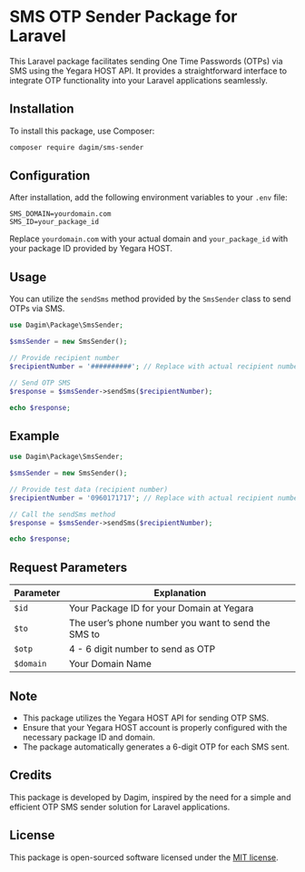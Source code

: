 # SMS OTP Sender Package for Laravel

This Laravel package facilitates sending One Time Passwords (OTPs) via SMS using the Yegara HOST API. It provides a straightforward interface to integrate OTP functionality into your Laravel applications seamlessly.

## Installation

To install this package, use Composer:

```bash
composer require dagim/sms-sender
```

## Configuration

After installation, add the following environment variables to your `.env` file:

```dotenv
SMS_DOMAIN=yourdomain.com
SMS_ID=your_package_id
```

Replace `yourdomain.com` with your actual domain and `your_package_id` with your package ID provided by Yegara HOST.

## Usage

You can utilize the `sendSms` method provided by the `SmsSender` class to send OTPs via SMS.

```php
use Dagim\Package\SmsSender;

$smsSender = new SmsSender();

// Provide recipient number
$recipientNumber = '##########'; // Replace with actual recipient number

// Send OTP SMS
$response = $smsSender->sendSms($recipientNumber);

echo $response;
```

## Example

```php
use Dagim\Package\SmsSender;

$smsSender = new SmsSender();

// Provide test data (recipient number)
$recipientNumber = '0960171717'; // Replace with actual recipient number

// Call the sendSms method
$response = $smsSender->sendSms($recipientNumber);

echo $response;
```

## Request Parameters

| Parameter       | Explanation                                               |
|-----------------|-----------------------------------------------------------|
| `$id`           | Your Package ID for your Domain at Yegara                  |
| `$to`           | The user’s phone number you want to send the SMS to        |
| `$otp`          | 4 - 6 digit number to send as OTP                         |
| `$domain`       | Your Domain Name                                          |

## Note

- This package utilizes the Yegara HOST API for sending OTP SMS.
- Ensure that your Yegara HOST account is properly configured with the necessary package ID and domain.
- The package automatically generates a 6-digit OTP for each SMS sent.

## Credits

This package is developed by Dagim, inspired by the need for a simple and efficient OTP SMS sender solution for Laravel applications.

## License

This package is open-sourced software licensed under the [MIT license](LICENSE.md).
